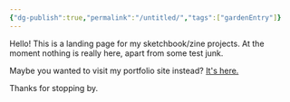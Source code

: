 ```yaml
---
{"dg-publish":true,"permalink":"/untitled/","tags":["gardenEntry"]}
---
```


Hello! This is a landing page for my sketchbook/zine projects. At the moment nothing is really here, apart from some test junk. 

Maybe you wanted to visit my portfolio site instead? [It's here.](www.shinestrength.xyz)

Thanks for stopping by. 

